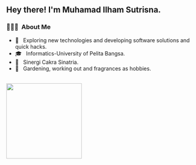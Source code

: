 <h2> Hey there! I'm Muhamad Ilham Sutrisna.</h2>

<h3> 👨🏻‍💻 &nbsp;About Me </h3>

- 🤔 &nbsp; Exploring new technologies and developing software solutions and quick hacks.
- 🎓 &nbsp; Informatics-University of Pelita Bangsa.
- 💼 &nbsp; Sinergi Cakra Sinatria.
- 🍭 &nbsp; Gardening, working out and fragrances as hobbies.

<br/>

<a href="https://github.com/ilham1997">
  <img height="200em" src="https://github-readme-stats.vercel.app/api?username=ilham1997&theme=buefy&show_icons=true" />
</a>
